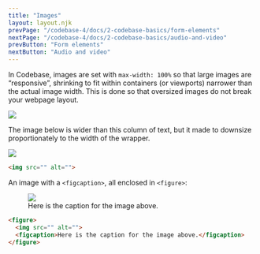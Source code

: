 ```yaml
---
title: "Images"
layout: layout.njk
prevPage: "/codebase-4/docs/2-codebase-basics/form-elements"
nextPage: "/codebase-4/docs/2-codebase-basics/audio-and-video"
prevButton: "Form elements"
nextButton: "Audio and video"
---
```


<p class="t-lg t-thin">In Codebase, images are set with <code>max-width: 100%</code> so that large images are “responsive”, shrinking to fit within containers (or viewports) narrower than the actual image width. This is done so that oversized images do not break your webpage layout.</p>

<div class="mb-3">
  <img src="/codebase-4/img/placeholder250x250.svg">
</div>

The image below is wider than this column of text, but it made to downsize proportionately to the width of the wrapper.

<div class="mb-3">
  <img src="/codebase-4/img/placeholder1000x400.svg">
<div>

```html
<img src="" alt="">
```

An image with a `<figcaption>`, all enclosed in `<figure>`:

<div class="mb-3">
  <figure>
    <img src="/codebase-4/img/placeholder250x250.svg">
    <figcaption>Here is the caption for the image above.</figcaption>
  </figure>
</div>

```html
<figure>
  <img src="" alt=""> 
  <figcaption>Here is the caption for the image above.</figcaption>
</figure>
```